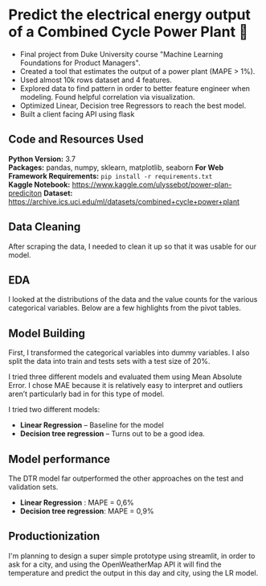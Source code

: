 # Predict the electrical energy output of a Combined Cycle Power Plant 🌱

* Final project from Duke University course "Machine Learning Foundations for Product Managers".
* Created a tool that estimates the output of a power plant (MAPE > 1%).
* Used almost 10k rows dataset and 4 features.
* Explored data to find pattern in order to better feature engineer when modeling. Found helpful correlation via visualization.
* Optimized Linear, Decision tree Regressors to reach the best model. 
* Built a client facing API using flask 

## Code and Resources Used 
**Python Version:** 3.7  
**Packages:** pandas, numpy, sklearn, matplotlib, seaborn 
**For Web Framework Requirements:**  ```pip install -r requirements.txt```  
**Kaggle Notebook:** https://www.kaggle.com/ulyssebot/power-plan-prediciton
**Dataset:** https://archive.ics.uci.edu/ml/datasets/combined+cycle+power+plant


## Data Cleaning
After scraping the data, I needed to clean it up so that it was usable for our model. 


## EDA
I looked at the distributions of the data and the value counts for the various categorical variables. Below are a few highlights from the pivot tables. 


## Model Building 
First, I transformed the categorical variables into dummy variables. I also split the data into train and tests sets with a test size of 20%.   

I tried three different models and evaluated them using Mean Absolute Error. I chose MAE because it is relatively easy to interpret and outliers aren’t particularly bad in for this type of model.   

I tried two different models:
*	**Linear Regression** – Baseline for the model
*	**Decision tree regression** – Turns out to be a good idea. 

## Model performance
The DTR model far outperformed the other approaches on the test and validation sets. 
*	**Linear Regression** : MAPE = 0,6%
*	**Decision tree regression**: MAPE = 0,9%

## Productionization 
I'm planning to design a super simple prototype using streamlit, in order to ask for a city, and using the OpenWeatherMap API it will find the temperature and predict the output in this day and city, using the LR model.



